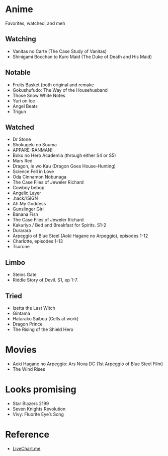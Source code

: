# Anime
Favorites, watched, and meh

## Watching
* Vanitas no Carte (The Case Study of Vanitas)
* Shinigami Bocchan to Kuro Maid (The Duke of Death and His Maid)

## Notable
* Fruits Basket (both original and remake
* Gokushufudo: The Way of the Househusband
* Those Snow White Notes
* Yuri on Ice
* Angel Beats
* Trigun

## Watched
* Dr Stone
* Shokugeki no Souma
* APPARE-RANMAN!
* Boku no Hero Academia (through either S4 or S5)
* Mars Red
* Dragon, Ie wo Kau (Dragon Goes House-Hunting)
* Science Fell in Love
* Oda Cinnamon Nobunaga
* The Case Files of Jeweler Richard
* Cowboy bebop
* Angelic Layer
* .hack//SIGN
* Ah My Goddess
* Gunslinger Girl
* Banana Fish
* The Case Files of Jeweler Richard
* Kakuriyo / Bed and Breakfast for Spirits. S1-2
* Durarara
* Arpeggio of Blue Steel (Aoki Hagane no Arpeggio), episodes 1-12
* Charlotte, episodes 1-13
* Tsurune

## Limbo
* Steins Gate
* Riddle Story of Devil. S1, ep 1-7.

## Tried
* Izetta the Last Witch
* Gintama
* Hataraku Saibou (Cells at work)
* Dragon Prince
* The Rising of the Shield Hero

# Movies
* Aoki Hagane no Arpeggio: Ars Nova DC (1st Arpeggio of Blue Steel Film)
* The Wind Rises

# Looks promising
* Star Blazers 2199
* Seven Knights Revolution
* Vivy: Fluorite Eye’s Song

# Reference
* [LiveChart.me](https://www.livechart.me/)
